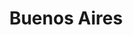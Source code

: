 ---
title: Buenos Aires
departamento: Cauca
description: >-
  Es uno de los 42 municipios del departamento de Cauca, Colombia. Está
  localizado en la Provincia Norte. El municipio recibe su nombre gracias a la
  brisa permanente y a la calidez de su clima.
grafica_ubicacion_geografica: /charts/municipios/buenos-aires/ubicacion_geografica.html
grafica_comunidades_focalizadas: /charts/municipios/buenos-aires/comunidades_focalizadas.html
grafica_poblacion_genero: /charts/municipios/buenos-aires/poblacion_genero.html
grafica_area_geografica_genero: /charts/municipios/buenos-aires/area_geografica_genero.html
grafica_pertenencia_etnica: /charts/municipios/buenos-aires/pertenencia_etnica.html
grafica_conflicto_identidad: /charts/municipios/buenos-aires/conflicto_identidad.html
grafica_violencia_sexual: /charts/municipios/buenos-aires/violencia_sexual.html
grafica_violencia_fisica: /charts/municipios/buenos-aires/violencia_fisica.html
grafica_violencia_psicologica: /charts/municipios/buenos-aires/violencia_psicologica.html
grafica_negligencia_abandono: /charts/municipios/buenos-aires/negligencia_abandono.html
ficha: /fichas/buenos-aires/ficha.pdf
centros_poblados_corregimientos:
  - El Porvenir
  - Honduras
  - La Balsa
  - Timba
  - El Ceral
  - San Francisco
  - Paloblanco
  - La Esperanza
  - Munchique
distribucion_poblacional_hombres: 12616
distribucion_poblacional_mujeres: 12641
poblacion_discapacidad: 2220
comunidades_etnicas_zona:
  - Nasa
  - Afrocolombianos
asentamientos_indigenas: ''
resguardos_indigenas: 3
consejos_comunitarios: 5
total_poblacion_victima: 8962
num_sujetos_reparacion_colectiva: 7
num_planes_retorno_reubicacion_colectiva: 1
territorio_entidades_snariv_sivjrnr:
  - >-
    Unidad para la Atención y Reparación Integral a las víctimas (UARIV)
    (SNARIV)
  - Departamento Administrativo para la Prosperidad Social (DPS) (SNARIV)
  - Departamento Nacional de Planeación (DNP) (SNARIV)
  - Alcaldía municipal (SNARIV)
priorizacion_convivencia_social_salud_mental: >-
  Enfermedades de Transmisión Sexual,Embarazo en Adolescentes (10-19
  años),"Falta educación sobre la política de SSR, interrupción voluntaria del
  embarazo, y prevención de ITS
region: Pacífico Medio, Alto Patía y Norte del Cauca
priorizacion_sexualidad_derechos_sexuales_reproductivos: >-
  Discapacidad del movimiento de brazos, manos, piernas y cuerpo",Población
  víctima del conflicto armado,El porcentaje de hogares con analfabetismo supera
  las cifras del departamento
priorizacion_gestion_diferencial_poblaciones_vulnerables: Cobertura de parte institucional,Coberturas de vacunación
priorizacion_fortalecimiento_autoridad_sanitaria: Cobertura de parte institucional,Coberturas de vacunación
eventos_salud_publica_predominantes:
  - Agresiones por animales potencialmente transmisores de rabia
  - Dengue
  - Vigilancia en salud pública de la violencia de género e intrafamiliar
  - Morbilidad materna extrema
  - Bajo peso al nacer
  - Intoxicaciones
  - Infecciones asociadas a dispositivos - individual
  - Intento de suicidio
  - Desnutrición aguda en menores de 5 años
  - Infección respiratoria aguda grave inusitada
rips_salud_mental_poblacion_general:
  - Esquizofrenia
  - Trastorno mixto de ansiedad y depresión
  - Insomnio no orgánico
  - Trastorno de ansiedad generalizada
  - Trastorno afectivo bipolar
servicios_telemedicina_mpio_depto:
  - No hay habilitados servicios aún
total_pobreza_multidimensional: 42.5%
pobreza_multidimensional_urbano: 23.1%
pobreza_multidimensional_centro_poblado_rural_disperso: 43.4%
ppales_actividades_economicas:
  - Agricultura
  - Minería
  - Turismo de Naturaleza y Rural
  - Ganadería
  - Piscicultura
observaciones_ppales_actividades_economicas: |-
  Agrícola (Yuca, Caña Azucarera, Café, Frutales y Arroz)
  El sector terciario es el más relevante (49.4%).
ppal_vocacion_mpio:
  - Agricultura
  - Ganadería
observaciones_ppal_vocacion_mpio: ''
trabajo_informal: 90.5%
ppal_uso_suelo:
  - Agricultura
  - Ganadería
observaciones_ppal_uso_suelo: ''
espacios_socio_comunitarios:
  - Biblioteca municipal de Gabriel García Márquez
  - ' Escuela de Música Municipal'
  - ' Polideportivo en la vereda Mirasoles'
  - ' Placa deportiva La Primavera'
  - ' Centro recreativo con piscina'
  - ' Polideportivo El Diamante'
  - ' Polideportivo Ceral Munchique'
medios_comunicacion:
  - No se identificaron
iniciativas_org_sociedad_civil: 6
programas_usaid:
  - Programa de Derechos Humanos
  - ' Territorios de Oportunidad: "Fortalecer la capacidad de las comunidades López'
  - ' Timbiquí'
  - ' El Tambo'
  - ' Guapi'
  - ' Piamonte"'
  - ' Programa de Alianzas Comerciales'
  - ' Superando las Violencias contra las Mujeres'
  - ' Justicia para una Paz Sostenible'
  - ' Iniciativa de Finanzas Rurales'
  - ' Programa de Reintegración y Prevención del Reclutamiento'
  - ' Ser Más Maestro'
  - ' Nuestra Tierra Próspera'
  - ' Páramos y Bosques: Puracé y Totoró'
  - Juntos por la Transparencia
  - ' Jóvenes Resilientes'
comunidad_focalizada:
  - Alsacia

---